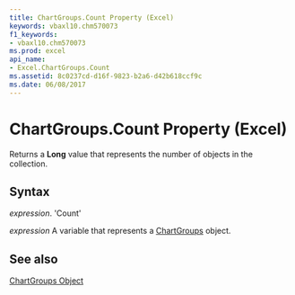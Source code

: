 ```yaml
---
title: ChartGroups.Count Property (Excel)
keywords: vbaxl10.chm570073
f1_keywords:
- vbaxl10.chm570073
ms.prod: excel
api_name:
- Excel.ChartGroups.Count
ms.assetid: 8c0237cd-d16f-9823-b2a6-d42b618ccf9c
ms.date: 06/08/2017
---
```



# ChartGroups.Count Property (Excel)

Returns a  **Long** value that represents the number of objects in the collection.


## Syntax

 _expression_. 'Count'

 _expression_ A variable that represents a [ChartGroups](./Excel.ChartGroups(object).md) object.


## See also


[ChartGroups Object](Excel.ChartGroups(object).md)

